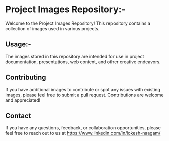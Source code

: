 # Project Images Repository:-

Welcome to the Project Images Repository! This repository contains a collection of images used in various projects.

## Usage:-

The images stored in this repository are intended for use in project documentation, presentations, web content, and other creative endeavors. 

## Contributing

If you have additional images to contribute or spot any issues with existing images, please feel free to submit a pull request. Contributions are welcome and appreciated!

## Contact

If you have any questions, feedback, or collaboration opportunities, please feel free to reach out to us at https://www.linkedin.com/in/lokesh-naagam/
